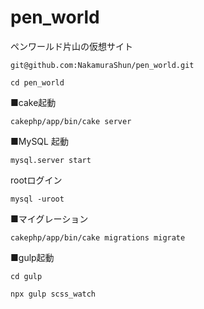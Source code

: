 # pen_world
ペンワールド片山の仮想サイト

```
git@github.com:NakamuraShun/pen_world.git
```

```
cd pen_world
```

■cake起動
```
cakephp/app/bin/cake server
```

■MySQL
起動
```
mysql.server start
```

rootログイン
```
mysql -uroot
```

■マイグレーション
```
cakephp/app/bin/cake migrations migrate
```

■gulp起動
```
cd gulp
```
```
npx gulp scss_watch
```

